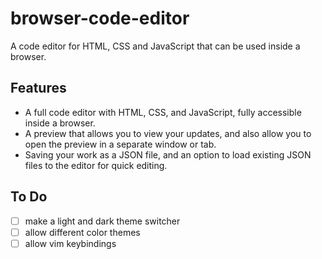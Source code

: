 # browser-code-editor

A code editor for HTML, CSS and JavaScript that can be used inside a browser.

## Features

- A full code editor with HTML, CSS, and JavaScript, fully accessible
  inside a browser.
- A preview that allows you to view your updates, and also allow you
  to open the preview in a separate window or tab.
- Saving your work as a JSON file, and an option to load existing JSON
  files to the editor for quick editing.

## To Do

- [ ] make a light and dark theme switcher
- [ ] allow different color themes
- [ ] allow vim keybindings
